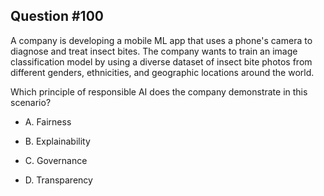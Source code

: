 ## Question #100

 A company is developing a mobile ML app that uses a phone's camera to diagnose and treat insect bites. The company wants to train an image classification model by using a diverse dataset of insect bite photos from different genders, ethnicities, and geographic locations around the world.

Which principle of responsible AI does the company demonstrate in this scenario?

- A. Fairness

- B. Explainability

- C. Governance

- D. Transparency